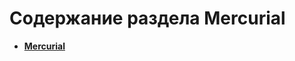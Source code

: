 Содержание раздела Mercurial
============================
* **[Mercurial](https://github.com/uran1980/web-deb-blog/blob/master/Mercurial/mercurial.md)**
